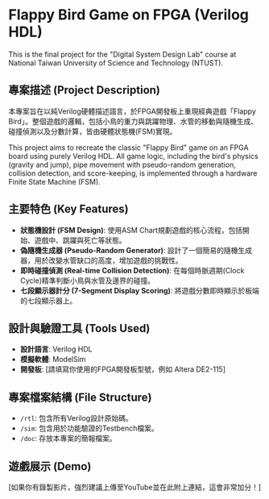 # Flappy Bird Game on FPGA (Verilog HDL)

This is the final project for the "Digital System Design Lab" course at National Taiwan University of Science and Technology (NTUST).

## 專案描述 (Project Description)

本專案旨在以純Verilog硬體描述語言，於FPGA開發板上重現經典遊戲「Flappy Bird」。整個遊戲的邏輯，包括小鳥的重力與跳躍物理、水管的移動與隨機生成、碰撞偵測以及分數計算，皆由硬體狀態機(FSM)實現。

This project aims to recreate the classic "Flappy Bird" game on an FPGA board using purely Verilog HDL. All game logic, including the bird's physics (gravity and jump), pipe movement with pseudo-random generation, collision detection, and score-keeping, is implemented through a hardware Finite State Machine (FSM).

## 主要特色 (Key Features)

* **狀態機設計 (FSM Design)**: 使用ASM Chart規劃遊戲的核心流程，包括開始、遊戲中、跳躍與死亡等狀態。
* **偽隨機生成器 (Pseudo-Random Generator)**: 設計了一個簡易的隨機生成器，用於改變水管缺口的高度，增加遊戲的挑戰性。
* **即時碰撞偵測 (Real-time Collision Detection)**: 在每個時脈週期(Clock Cycle)精準判斷小鳥與水管及邊界的碰撞。
* **七段顯示器計分 (7-Segment Display Scoring)**: 將遊戲分數即時顯示於板端的七段顯示器上。

## 設計與驗證工具 (Tools Used)

* **設計語言**: Verilog HDL
* **模擬軟體**: ModelSim
* **開發板**: [請填寫你使用的FPGA開發板型號，例如 Altera DE2-115]

## 專案檔案結構 (File Structure)

* `/rtl`: 包含所有Verilog設計原始碼。
* `/sim`: 包含用於功能驗證的Testbench檔案。
* `/doc`: 存放本專案的簡報檔案。

## 遊戲展示 (Demo)

[如果你有錄製影片，強烈建議上傳至YouTube並在此附上連結，這會非常加分！]
